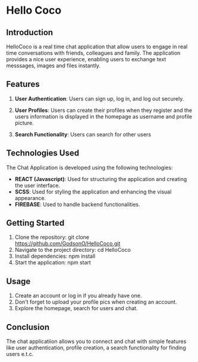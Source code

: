 # Hello Coco

## Introduction
HelloCoco is a real time chat application that allow users to engage in real time conversations with friends, colleagues and family. The application provides a nice user experience, enabling users to exchange text messsages, images and files instantly.

## Features
1. **User Authentication**: Users can sign up, log in, and log out securely.

2. **User Profiles**: Users can create their profiles when they register and the users information is displayed in the homepage as username and profile picture.

3. **Search Functionality**: Users can search for other users

## Technologies Used
The Chat Application is developed using the following technologies:
- **REACT (Javascript)**: Used for structuring the application and creating the user interface.
- **SCSS**: Used for styling the application and enhancing the visual appearance.
- **FIREBASE**: Used to handle backend functionalities.

## Getting Started
1. Clone the repository: git clone https://github.com/GodsonO/HelloCoco.git
2. Navigate to the project directory: cd HelloCoco
3. Install dependencies: npm install
4. Start the application: npm start

## Usage
1. Create an account or log in if you already have one.
2. Don't forget to upload your profile pics when creating an account.
3. Explore the homepage, search for users and chat.

## Conclusion
The chat applicatiion allows you to connect and chat with simple features like user authentication, profile creation, a search functionality for finding users e.t.c.
